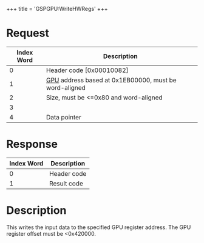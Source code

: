 +++
title = 'GSPGPU:WriteHWRegs'
+++

# Request

<table>
<thead>
<tr class="header">
<th>Index Word</th>
<th>Description</th>
</tr>
</thead>
<tbody>
<tr class="odd">
<td>0</td>
<td>Header code [0x00010082]</td>
</tr>
<tr class="even">
<td>1</td>
<td><a {{% href "/categories/GPU" "broken" %}} title="wikilink">GPU</a> address based at
0x1EB00000, must be word-aligned</td>
</tr>
<tr class="odd">
<td>2</td>
<td>Size, must be &lt;=0x80 and word-aligned</td>
</tr>
<tr class="even">
<td>3</td>
<td></td>
</tr>
<tr class="odd">
<td>4</td>
<td>Data pointer</td>
</tr>
</tbody>
</table>

# Response

| Index Word | Description |
|------------|-------------|
| 0          | Header code |
| 1          | Result code |

# Description

This writes the input data to the specified GPU register address. The
GPU register offset must be \<0x420000.
